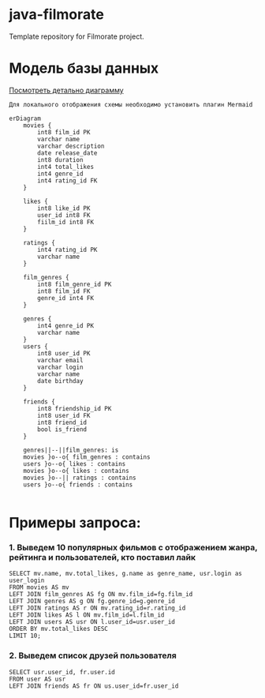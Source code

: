 # java-filmorate
Template repository for Filmorate project.

# Модель базы данных
[Посмотреть детально диаграмму](https://dbdiagram.io/d/Filmorate-66939c0a9939893daedf2e4d)

```Для локального отображения схемы необходимо установить плагин Mermaid```

```mermaid
erDiagram
    movies {
        int8 film_id PK
        varchar name
        varchar description
        date release_date
        int8 duration
        int4 total_likes
        int4 genre_id
        int4 rating_id FK
    }
    
    likes {
        int8 like_id PK
        user_id int8 FK
        fiilm_id int8 FK
    }
    
    ratings {
        int4 rating_id PK
        varchar name
    }

    film_genres {
        int8 film_genre_id PK
        int8 film_id FK
        genre_id int4 FK
    }
    
    genres {
        int4 genre_id PK
        varchar name
    }
    users {
        int8 user_id PK
        varchar email
        varchar login
        varchar name
        date birthday
    }
    
    friends {
        int8 friendship_id PK
        int8 user_id FK
        int8 friend_id
        bool is_friend
    }
    
    genres||--||film_genres: is
    movies }o--o{ film_genres : contains
    users }o--o{ likes : contains
    movies }o--o{ likes : contains
    movies }o--|| ratings : contains
    users }o--o{ friends : contains
    
```

# Примеры запроса:
### 1. Выведем 10 популярных фильмов с отображением жанра, рейтинга и пользователей, кто поставил лайк
```
SELECT mv.name, mv.total_likes, g.name as genre_name, usr.login as user_login
FROM movies AS mv
LEFT JOIN film_genres AS fg ON mv.film_id=fg.film_id
LEFT JOIN genres AS g ON fg.genre_id=g.genre_id
LEFT JOIN ratings AS r ON mv.rating_id=r.rating_id
LEFT JOIN likes AS l ON mv.film_id=l.film_id
LEFT JOIN users AS usr ON l.user_id=usr.user_id
ORDER BY mv.total_likes DESC
LIMIT 10;
```

### 2. Выведем список друзей пользователя
```
SELECT usr.user_id, fr.user.id
FROM user AS usr
LEFT JOIN friends AS fr ON us.user_id=fr.user_id
```